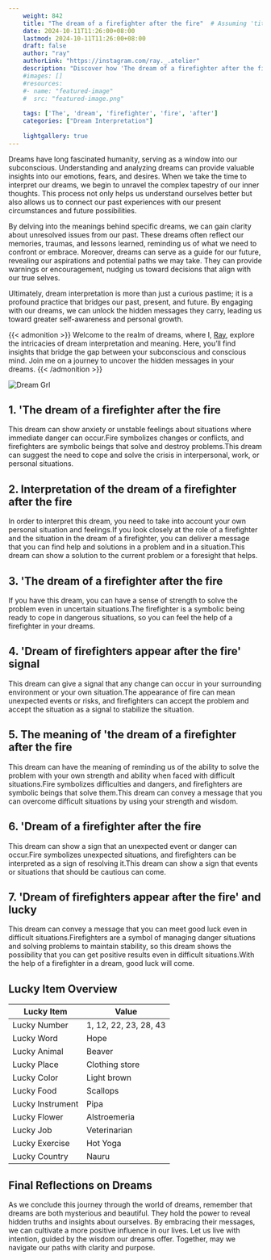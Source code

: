 ```yaml
---
    weight: 842
    title: "The dream of a firefighter after the fire"  # Assuming 'title' column exists
    date: 2024-10-11T11:26:00+08:00
    lastmod: 2024-10-11T11:26:00+08:00
    draft: false
    author: "ray"
    authorLink: "https://instagram.com/ray._.atelier"
    description: "Discover how 'The dream of a firefighter after the fire' can interpret your future and uncover its significant meanings in your life."
    #images: []
    #resources:
    #- name: "featured-image"
    #  src: "featured-image.png"
    
    tags: ['The', 'dream', 'firefighter', 'fire', 'after']
    categories: ["Dream Interpretation"]
    
    lightgallery: true
---
```

    
Dreams have long fascinated humanity, serving as a window into our subconscious. Understanding and analyzing dreams can provide valuable insights into our emotions, fears, and desires. When we take the time to interpret our dreams, we begin to unravel the complex tapestry of our inner thoughts. This process not only helps us understand ourselves better but also allows us to connect our past experiences with our present circumstances and future possibilities.

By delving into the meanings behind specific dreams, we can gain clarity about unresolved issues from our past. These dreams often reflect our memories, traumas, and lessons learned, reminding us of what we need to confront or embrace. Moreover, dreams can serve as a guide for our future, revealing our aspirations and potential paths we may take. They can provide warnings or encouragement, nudging us toward decisions that align with our true selves.

Ultimately, dream interpretation is more than just a curious pastime; it is a profound practice that bridges our past, present, and future. By engaging with our dreams, we can unlock the hidden messages they carry, leading us toward greater self-awareness and personal growth.

{{< admonition >}}
Welcome to the realm of dreams, where I, [Ray](https://instagram.com/ray._.atelier), explore the intricacies of dream interpretation and meaning. Here, you’ll find insights that bridge the gap between your subconscious and conscious mind. Join me on a journey to uncover the hidden messages in your dreams.
{{< /admonition >}}

![Dream Grl](https://cdn.pixabay.com/photo/2017/11/02/03/35/gothic-2910057_1280.jpg "Dream Grl")

## 1. 'The dream of a firefighter after the fire
This dream can show anxiety or unstable feelings about situations where immediate danger can occur.Fire symbolizes changes or conflicts, and firefighters are symbolic beings that solve and destroy problems.This dream can suggest the need to cope and solve the crisis in interpersonal, work, or personal situations.

## 2. Interpretation of the dream of a firefighter after the fire
In order to interpret this dream, you need to take into account your own personal situation and feelings.If you look closely at the role of a firefighter and the situation in the dream of a firefighter, you can deliver a message that you can find help and solutions in a problem and in a situation.This dream can show a solution to the current problem or a foresight that helps.

## 3. 'The dream of a firefighter after the fire
If you have this dream, you can have a sense of strength to solve the problem even in uncertain situations.The firefighter is a symbolic being ready to cope in dangerous situations, so you can feel the help of a firefighter in your dreams.

## 4. 'Dream of firefighters appear after the fire' signal
This dream can give a signal that any change can occur in your surrounding environment or your own situation.The appearance of fire can mean unexpected events or risks, and firefighters can accept the problem and accept the situation as a signal to stabilize the situation.

## 5. The meaning of 'the dream of a firefighter after the fire
This dream can have the meaning of reminding us of the ability to solve the problem with your own strength and ability when faced with difficult situations.Fire symbolizes difficulties and dangers, and firefighters are symbolic beings that solve them.This dream can convey a message that you can overcome difficult situations by using your strength and wisdom.

## 6. 'Dream of a firefighter after the fire
This dream can show a sign that an unexpected event or danger can occur.Fire symbolizes unexpected situations, and firefighters can be interpreted as a sign of resolving it.This dream can show a sign that events or situations that should be cautious can come.

## 7. 'Dream of firefighters appear after the fire' and lucky
This dream can convey a message that you can meet good luck even in difficult situations.Firefighters are a symbol of managing danger situations and solving problems to maintain stability, so this dream shows the possibility that you can get positive results even in difficult situations.With the help of a firefighter in a dream, good luck will come.

## Lucky Item Overview
| Lucky Item          | Value              |
|---------------|--------------------|
| Lucky Number        | 1, 12, 22, 23, 28, 43  |
| Lucky Word          | Hope |
| Lucky Animal        | Beaver |
| Lucky Place         | Clothing store     |
| Lucky Color         | Light brown     |
| Lucky Food          | Scallops      |
| Lucky Instrument    | Pipa |
| Lucky Flower        | Alstroemeria    |
| Lucky Job           | Veterinarian       |
| Lucky Exercise      | Hot Yoga  |
| Lucky Country       | Nauru    |


##  Final Reflections on Dreams

As we conclude this journey through the world of dreams, remember that dreams are both mysterious and beautiful. They hold the power to reveal hidden truths and insights about ourselves. By embracing their messages, we can cultivate a more positive influence in our lives. Let us live with intention, guided by the wisdom our dreams offer. Together, may we navigate our paths with clarity and purpose.
